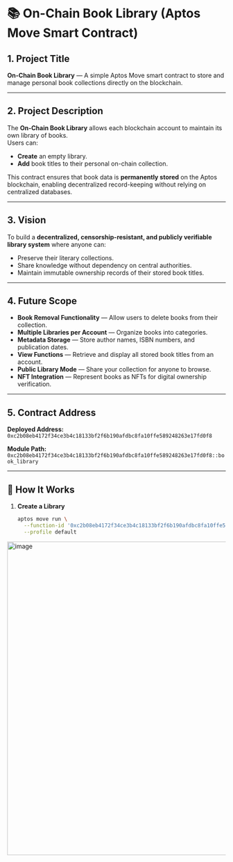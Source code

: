 # 📚 On-Chain Book Library (Aptos Move Smart Contract)

## 1. Project Title
**On-Chain Book Library** — A simple Aptos Move smart contract to store and manage personal book collections directly on the blockchain.

---

## 2. Project Description
The **On-Chain Book Library** allows each blockchain account to maintain its own library of books.  
Users can:
- **Create** an empty library.
- **Add** book titles to their personal on-chain collection.

This contract ensures that book data is **permanently stored** on the Aptos blockchain, enabling decentralized record-keeping without relying on centralized databases.

---

## 3. Vision
To build a **decentralized, censorship-resistant, and publicly verifiable library system** where anyone can:
- Preserve their literary collections.
- Share knowledge without dependency on central authorities.
- Maintain immutable ownership records of their stored book titles.

---

## 4. Future Scope
- **Book Removal Functionality** — Allow users to delete books from their collection.
- **Multiple Libraries per Account** — Organize books into categories.
- **Metadata Storage** — Store author names, ISBN numbers, and publication dates.
- **View Functions** — Retrieve and display all stored book titles from an account.
- **Public Library Mode** — Share your collection for anyone to browse.
- **NFT Integration** — Represent books as NFTs for digital ownership verification.

---

## 5. Contract Address
**Deployed Address:**  
`0xc2b08eb4172f34ce3b4c18133bf2f6b190afdbc8fa10ffe589248263e17fd0f8`

**Module Path:**  
`0xc2b08eb4172f34ce3b4c18133bf2f6b190afdbc8fa10ffe589248263e17fd0f8::book_library`

---

## 📜 How It Works
1. **Create a Library**
   ```bash
   aptos move run \
     --function-id '0xc2b08eb4172f34ce3b4c18133bf2f6b190afdbc8fa10ffe589248263e17fd0f8::book_library::create_library' \
     --profile default

<img width="1919" height="721" alt="image" src="https://github.com/user-attachments/assets/b14e4242-3480-4e6d-aa22-afa99710303e" />

